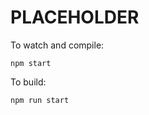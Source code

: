 PLACEHOLDER
===========

To watch and compile:

```
npm start
```

To build:

```
npm run start
```

